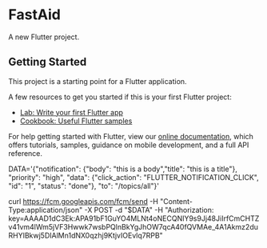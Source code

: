 # FastAid

A new Flutter project.

## Getting Started

This project is a starting point for a Flutter application.

A few resources to get you started if this is your first Flutter project:

- [Lab: Write your first Flutter app](https://flutter.dev/docs/get-started/codelab)
- [Cookbook: Useful Flutter samples](https://flutter.dev/docs/cookbook)

For help getting started with Flutter, view our
[online documentation](https://flutter.dev/docs), which offers tutorials,
samples, guidance on mobile development, and a full API reference.


DATA='{"notification": {"body": "this is a body","title": "this is a title"}, "priority": "high", "data": {"click_action": "FLUTTER_NOTIFICATION_CLICK", "id": "1", "status": "done"}, "to": "/topics/all"}'

curl https://fcm.googleapis.com/fcm/send -H "Content-Type:application/json" -X POST -d "$DATA" -H "Authorization: key=AAAAD1dC3Ek:APA91bF1GuYO4MLNt4oNECQNIY9s9Jj48JiIrfCmCHTZv41vm4lWm5jVF3Hwwk7wsbPQlnBkYgJhOW7qcA40fQVMAe_4A1Akmz2duRHYIBkwj5DIAlMn1dNX0qzhj9KtjvIOEvlq7RPB"